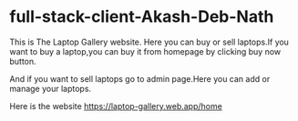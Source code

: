 # full-stack-client-Akash-Deb-Nath

This is The Laptop Gallery website.
Here you can buy or sell laptops.If you want to buy a laptop,you can buy it from homepage by clicking buy now button.

And if you want to sell laptops go to admin page.Here you can add or manage your laptops.

Here is the website https://laptop-gallery.web.app/home
